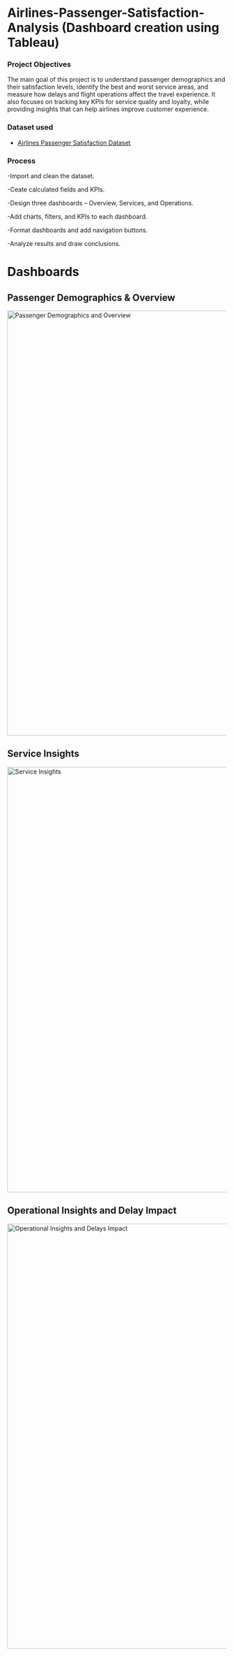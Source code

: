 # Airlines-Passenger-Satisfaction-Analysis (Dashboard creation using Tableau)
### Project Objectives
The main goal of this project is to understand passenger demographics and their satisfaction levels, identify the best and worst service areas, and measure how delays and flight operations affect the travel experience. It also focuses on tracking key KPIs for service quality and loyalty, while providing insights that can help airlines improve customer experience.

### Dataset used
- <a href = "https://www.kaggle.com/datasets/teejmahal20/airline-passenger-satisfaction?select=test.csv"> Airlines Passenger Satisfaction Dataset </a>

### Process
-Import and clean the dataset.

-Ceate calculated fields and KPIs.

-Design three dashboards – Overview, Services, and Operations.

-Add charts, filters, and KPIs to each dashboard.

-Format dashboards and add navigation buttons.

-Analyze results and draw conclusions.

# Dashboards
## Passenger Demographics & Overview
<img width="1908" height="973" alt="Passenger Demographics and Overview" src="https://github.com/user-attachments/assets/5e17d086-3c8f-488d-b088-f89804870f15" />

## Service Insights
<img width="1914" height="974" alt="Service Insights" src="https://github.com/user-attachments/assets/0b642a4c-1cd6-4b20-916e-cc6edc0fd65c" />

## Operational Insights and Delay Impact
<img width="1918" height="973" alt="Operational Insights and Delays Impact" src="https://github.com/user-attachments/assets/403d2c79-8721-4272-a6a5-6f59f047645e" />


